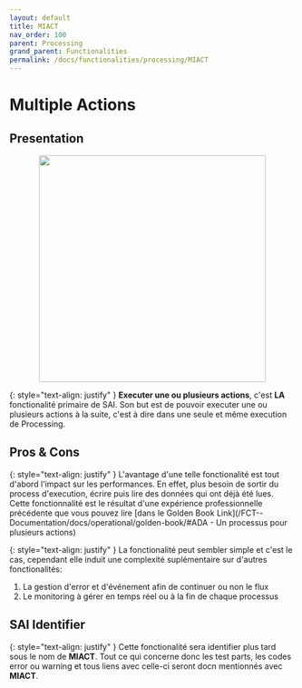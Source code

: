 ```yaml
---
layout: default
title: MIACT
nav_order: 100
parent: Processing
grand_parent: Functionalities
permalink: /docs/functionalities/processing/MIACT
---
```



# Multiple Actions

## Presentation

<p align="center"><img src="../../../assets/img/functions/Functions-Processing-1.png" width="400"></p>

{: style="text-align: justify" }
**Executer une ou plusieurs actions**, c'est **LA** fonctionalité primaire de SAI.
Son but est de pouvoir executer une ou plusieurs actions à la suite, c'est à dire dans une seule et même execution de Processing.


## Pros & Cons

{: style="text-align: justify" }
L'avantage d'une telle fonctionalité est tout d'abord l'impact sur les performances. En effet, plus besoin de sortir du process d'execution, écrire puis lire des données qui ont déjà été lues.
Cette fonctionnalité est le résultat d'une expérience professionnelle précédente que vous pouvez lire [dans le Golden Book Link](/FCT--Documentation/docs/operational/golden-book/#ADA - Un processus pour plusieurs actions)

{: style="text-align: justify" }
La fonctionalité peut sembler simple et c'est le cas, cependant elle induit une complexité suplémentaire sur d'autres fonctionalités:
1. La gestion d'error et d'événement afin de continuer ou non le flux
2. Le monitoring à gérer en temps réel ou à la fin de chaque processus


## SAI Identifier

{: style="text-align: justify" }
Cette fonctionalité sera identifier plus tard sous le nom de **MIACT**. Tout ce qui concerne donc les test parts, les codes error ou warning et tous liens avec celle-ci seront docn mentionnés avec **MIACT**.
